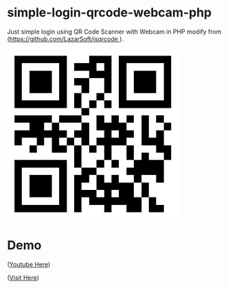 # simple-login-qrcode-webcam-php
Just simple login using QR Code Scanner with Webcam in PHP modify from  ([https://github.com/LazarSoft/jsqrcode ](https://github.com/LazarSoft/jsqrcode )).

![qr-code](momo-qrcode.png)

# Demo
([Youtube Here](https://www.youtube.com/watch?v=805ZlfOLnU8))

([Visit Here](https://login-qrcode-webcam.herokuapp.com/))
